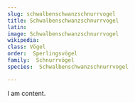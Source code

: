 ```yaml
---
slug: schwalbenschwanzschnurrvogel
title: Schwalbenschwanzschnurrvogel
latin:
image: Schwalbenschwanzschnurrvogel
wikipedia: 
class: Vögel
order:  Sperlingsvögel
family:  Schnurrvögel
species:  Schwalbenschwanzschnurrvogel

---
```


I am content.
